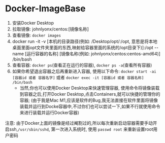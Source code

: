 # Docker-ImageBase

1. 安装Docker Desktop
2. 拉取镜像: johnlyonx/centos:[镜像名称]
3. 查看镜像: `docker images`
4. docker run -it -v [本机的目录路径(例如: /Desktop/opt/:/opt, 意思是将本地桌面里面opt文件夹里面的东西,映射给容器里面的系统的/opt目录下)]:/opt --name [运行容器的名称] [镜像名称(例如: johnlyonx/centos:centos-amd64)] /bin/bash
5. 查看容器: `docker ps`(查看正在运行的容器), `docker ps -a`(查看所有容器)
6. 如果你希望退出容器之后再重新进入容器, 使用以下命令: `docker start -ai [容器id 或者 容器名字]` 或者 `docker exec -it [容器id 或者 容器名称] /bin/bash`
   - 当然,你也可以使用Docker Desktop来快速管理容器, 使用命令将镜像装载到容器之后,打开Docker Desktop,点击Containers,就可以快捷的管理你的容器; (由于我是Mac M1,应该是软件的Bug,我无法直接在软件里面将镜像装载并运行到Docke容器中,不过你们也可以尝试一下,如果不行就使用命令来进行装载并运行Docker容器)

注意: 由于Docker上面的镜像是经过阉割过的,所以每次重新启动容器需要手动开启ssh,`/usr/sbin/sshd`, 第一次进入系统时, 使用 `passwd root` 来重新设置root用户密码
